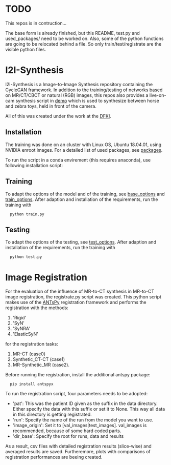 # TODO
This repos is in contruction...

The base form is already finished, but this README, test.py and used_packages/ need to be worked on.
Also, some of the python functions are going to be relocated behind a file. So only train/test/registrate are the visible python files.

# I2I-Synthesis
I2I-Synthesis is a Image-to-Image Synthesis repository containing the CycleGAN framework. In addition to the training/testing of networks based on MR/CT/CBCT or natural (RGB) images, this repos also provides a live-on-cam synthesis script in [demo](/demo) which is used to synthesize between horse and zebra toys, held in front of the camera.

All of this was created under the work at the [DFKI](https://www.dfki.de/en/web).

## Installation
The training was done on an cluster with Linux OS, Ubuntu 18.04.01, using NVIDIA enroot images.
For a detailed list of used packages, see [packages](used%20packages/packages.txt).

To run the script in a conda envirement (this requires anaconda), use following installation script:


## Training
To adapt the options of the model and of the training, see [base_options](options/base_options) and [train_options](options/train_options).
After adaption and installation of the requirements, run the training with
      
      python train.py

## Testing
To adapt the options of the testing, see [test_options](options/test_options).
After adaption and installation of the requirements, run the training with
      
      python test.py

# Image Registration
For the evaluation of the influence of MR-to-CT synthesis in MR-to-CT image registration, the registrate.py script was created. This python script makes use of the [ANTsPy](https://antspy.readthedocs.io/en/latest/) registration framework and performs the registration with the methods:

1. 'Rigid'
2. 'SyN'
3. 'SyNRA'
4. 'ElasticSyN' 

for the registration tasks:
1. MR-CT (case0)
2. Synthetic_CT-CT (case1)
3. MR-Synthetic_MR (case2). 

Before running the registration, install the additional antspy package:

      pip install antspyx

To run the registration script, four parameters needs to be adopted:

   - 'pat': This was the patient ID given as the suffix in the data directory. Either specify the data with this suffix or set it to None.
      This way all data in this directory is getting registrated. 
   - 'run': Specify the name of the run from the model you want to use.
   - 'image_origin': Set it to \[val_images|test_images\]. val_images is recommended, because of some hard coded parts.
   - 'dir_base': Specify the root for runs, data and results

As a result, csv files with detailed registration results (slice-wise) and averaged results are saved. Furtheremore, plots with comparisons of registration performances are beeing created. 
